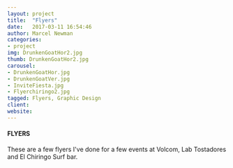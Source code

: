 ```yaml
---
layout: project
title:  "Flyers"
date:   2017-03-11 16:54:46
author: Marcel Newman
categories:
- project
img: DrunkenGoatHor2.jpg
thumb: DrunkenGoatHor2.jpg
carousel:
- DrunkenGoatHor.jpg
- DrunkenGoatVer.jpg
- InviteFiesta.jpg
- Flyerchiringo2.jpg
tagged: Flyers, Graphic Design
client: 
website: 
---
```

#### FLYERS
These are a few flyers I've done for a few events at Volcom, Lab Tostadores and El Chiringo Surf bar. 

